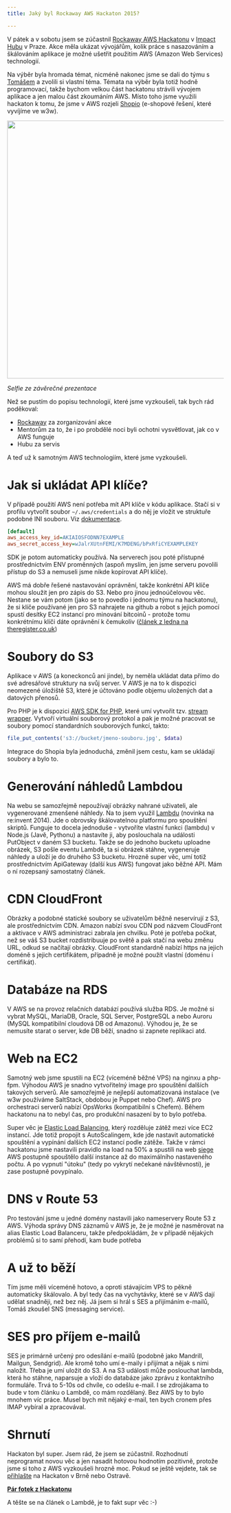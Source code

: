 ```yaml
---
title: Jaký byl Rockaway AWS Hackaton 2015?

---
```


V pátek a v sobotu jsem se zúčastnil [Rockaway AWS Hackatonu](http://hackathon.rockaway.cz/) v [Impact Hubu](http://www.hubpraha.cz/) v Praze. Akce měla ukázat vývojářům, kolik práce s nasazováním a škálováním aplikace je možné ušetřit použitím AWS (Amazon Web Services) technologií.

Na výběr byla hromada témat, nicméně nakonec jsme se dali do týmu s [Tomášem](http://www.tomasfejfar.cz/) a zvolili si vlastní téma. Témata na výběr byla totiž hodně programovací, takže bychom velkou část hackatonu strávili vývojem aplikace a jen malou část zkoumáním AWS. Místo toho jsme využili hackaton k tomu, že jsme v AWS rozjeli [Shopio](http://www.shopio.cz/) (e-shopové řešení, které vyvíjíme ve w3w).

<img src="/data/2015/2015-10-21-jaky-byl-rockaway-aws-hackaton-2015/selfie.jpg" width="600" ale="Selfie ze závěrečné prezentace">

_Selfie ze závěrečné prezentace_


Než se pustím do popisu technologií, které jsme vyzkoušeli, tak bych rád poděkoval:

 - [Rockaway](https://www.rockawaycapital.com/en/) za zorganizování akce
 - Mentorům za to, že i po probdělé noci byli ochotni vysvětlovat, jak co v AWS funguje
 - Hubu za servis

A teď už k samotným AWS technologiím, které jsme vyzkoušeli.

Jak si ukládat API klíče?
===========================
V případě použití AWS není potřeba mít API klíče v kódu aplikace. Stačí si v profilu vytvořit soubor `~/.aws/credentials` a do něj je vložit ve struktuře podobné INI souboru. Viz [dokumentace](https://docs.aws.amazon.com/cli/latest/userguide/cli-chap-getting-started.html#cli-config-files).

~~~ini
[default]
aws_access_key_id=AKIAIOSFODNN7EXAMPLE
aws_secret_access_key=wJalrXUtnFEMI/K7MDENG/bPxRfiCYEXAMPLEKEY
~~~

SDK je potom automaticky používá. Na serverech jsou poté přístupné prostřednictvím ENV proměnných (aspoň myslím, jen jsme serveru povolili přístup do S3 a nemuseli jsme nikde kopírovat API klíče).

AWS má dobře řešené nastavování oprávnění, takže konkrétní API klíče mohou sloužit jen pro zápis do S3. Nebo pro jinou jednoúčelovou věc. Nestane se vám potom (jako se to povedlo i jednomu týmu na hackatonu), že si klíče používané jen pro S3 nahrajete na github a robot s jejich pomocí spustí desítky EC2 instancí pro minování bitcoinů - protože tomu konkrétnímu klíči dáte oprávnění k čemukoliv ([článek z ledna na theregister.co.uk](http://www.theregister.co.uk/2015/01/06/dev_blunder_shows_github_crawling_with_keyslurping_bots/))

Soubory do S3
================
Aplikace v AWS (a koneckonců ani jinde), by neměla ukládat data přímo do své adresářové struktury na svůj server. V AWS je na to k dispozici neomezené úložiště S3, které je účtováno podle objemu uložených dat a datových přenosů.

Pro PHP je k dispozici [AWS SDK for PHP](https://aws.amazon.com/sdk-for-php/), které umí vytvořit tzv. [stream wrapper](https://docs.aws.amazon.com/aws-sdk-php/v3/guide/service/s3-stream-wrapper.html). Vytvoří virtuální souborový protokol a pak je možné pracovat se soubory pomocí standardních souborových funkcí, takto:
~~~php
file_put_contents('s3://bucket/jmeno-souboru.jpg', $data)
~~~

Integrace do Shopia byla jednoduchá, změnil jsem cestu, kam se ukládají soubory a bylo to.

Generování náhledů Lambdou
==========================
Na webu se samozřejmě nepoužívají obrázky nahrané uživateli, ale vygenerované zmenšené náhledy. Na to jsem využil [Lambdu](https://aws.amazon.com/lambda/) (novinka na re:invent 2014). Jde o obrovsky škálovatelnou platformu pro spouštění skriptů. Funguje to docela jednoduše - vytvoříte vlastní funkci (lambdu) v Node.js (Javě, Pythonu) a nastavíte ji, aby poslouchala na události PutObject v daném S3 bucketu. Takže se do jednoho bucketu uploadne obrázek, S3 pošle eventu Lambdě, ta si obrázek stáhne, vygeneruje náhledy a uloží je do druhého S3 bucketu. Hrozně super věc, umí totiž prostřednictvím ApiGateway (další kus AWS) fungovat jako běžné API. Mám o ní rozepsaný samostatný článek.

CDN CloudFront
=============
Obrázky a podobné statické soubory se uživatelům běžně neservírují z S3, ale prostřednictvím CDN. Amazon nabízí svou CDN pod názvem CloudFront a aktivace v AWS administraci zabrala jen chvilku. Poté je potřeba počkat, než se váš S3 bucket rozdistribuuje po světě a pak stačí na webu změnu URL, odkud se načítají obrázky. CloudFront standardně nabízí https na jejich doméně s jejich certifikátem, případně je možné použít vlastní (doménu i certifikát).

Databáze na RDS
==============
V AWS se na provoz relačních databází používá služba RDS. Je možné si vybrat MySQL, MariaDB, Oracle, SQL Server, PostgreSQL a nebo Auroru (MySQL kompatibilní cloudová DB od Amazonu). Výhodou je, že se nemusíte starat o server, kde DB běží, snadno si zapnete replikaci atd.

Web na EC2
===========
Samotný web jsme spustili na EC2 (víceméně běžné VPS) na nginxu a php-fpm. Výhodou AWS je snadno vytvořitelný image pro spouštění dalších takových serverů. Ale samozřejmě je nejlepší automatizovaná instalace (ve w3w používáme SaltStack, obdobou je Puppet nebo Chef). AWS pro orchestraci serverů nabízí OpsWorks (kompatibilní s Chefem). Během hackatonu na to nebyl čas, pro produkční nasazení by to bylo potřeba.

Super věc je [Elastic Load Balancing](https://aws.amazon.com/elasticloadbalancing/), který rozděluje zátěž mezi více EC2 instancí. Jde totiž propojit s AutoScalingem, kde jde nastavit automatické spouštění a vypínání dalších EC2 instancí podle zátěže. Takže v rámci hackatonu jsme nastavili pravidlo na load na 50% a spustili na web [siege](https://www.joedog.org/siege-home/) AWS postupně spouštělo další instance až do maximálního nastaveného počtu. A po vypnutí "útoku" (tedy po vykrytí nečekané návštěvnosti), je zase postupně povypínalo.

DNS v Route 53
===============
Pro testování jsme u jedné domény nastavili jako nameservery Route 53 z AWS. Výhoda správy DNS záznamů v AWS je, že je možné je nasměrovat na alias Elastic Load Balanceru, takže předpokládám, že v případě nějakých problémů si to samí přehodí, kam bude potřeba


A už to běží
=========
Tím jsme měli víceméně hotovo, a oproti stávajícím VPS to pěkně automaticky škálovalo. A byl tedy čas na vychytávky, které se v AWS dají udělat snadněji, než bez něj. Já jsem si hrál s SES a přijímáním e-mailů, Tomáš zkoušel SNS (messaging service).

SES pro příjem e-mailů
=====================
SES je primárně určený pro odesílání e-mailů (podobně jako Mandrill, Mailgun, Sendgrid). Ale kromě toho umí e-maily i přijímat a nějak s nimi naložit. Třeba je umí uložit do S3. A na S3 události může poslouchat lambda, která ho stáhne, naparsuje a vloží do databáze jako zprávu z kontaktního formuláře. Trvá to 5-10s od chvíle, co odešlu e-mail. I se zdrojákama to bude v tom článku o Lambdě, co mám rozdělaný.  Bez AWS by to bylo mnohem víc práce. Musel bych mít nějaký e-mail, ten bych cronem přes IMAP vybíral a zpracovával.

Shrnutí
=========
Hackaton byl super. Jsem rád, že jsem se zúčastnil. Rozhodnutí neprogramat novou věc a jen nasadit hotovou hodnotím pozitivně, protože jsme si toho z AWS vyzkoušeli hrozně moc. Pokud se ještě vejdete, tak se [přihlašte](http://hackathon.rockaway.cz/) na Hackaton v Brně nebo Ostravě.

**[Pár fotek z Hackatonu](https://www.facebook.com/media/set/?set=a.10208071550925750.1073741866.1208864474&type=1&l=e976a6c01e)**

A těšte se na článek o Lambdě, je to fakt supr věc :-)
